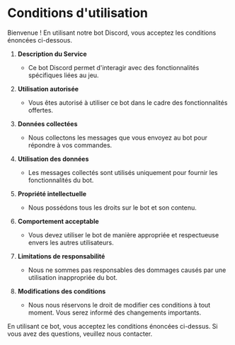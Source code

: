 # Conditions d'utilisation

Bienvenue ! En utilisant notre bot Discord, vous acceptez les conditions énoncées ci-dessous.

1. **Description du Service**
   - Ce bot Discord permet d'interagir avec des fonctionnalités spécifiques liées au jeu.

2. **Utilisation autorisée**
   - Vous êtes autorisé à utiliser ce bot dans le cadre des fonctionnalités offertes.

3. **Données collectées**
   - Nous collectons les messages que vous envoyez au bot pour répondre à vos commandes.

4. **Utilisation des données**
   - Les messages collectés sont utilisés uniquement pour fournir les fonctionnalités du bot.

5. **Propriété intellectuelle**
   - Nous possédons tous les droits sur le bot et son contenu.

6. **Comportement acceptable**
   - Vous devez utiliser le bot de manière appropriée et respectueuse envers les autres utilisateurs.

7. **Limitations de responsabilité**
   - Nous ne sommes pas responsables des dommages causés par une utilisation inappropriée du bot.

8. **Modifications des conditions**
   - Nous nous réservons le droit de modifier ces conditions à tout moment. Vous serez informé des changements importants.

En utilisant ce bot, vous acceptez les conditions énoncées ci-dessus. Si vous avez des questions, veuillez nous contacter.
